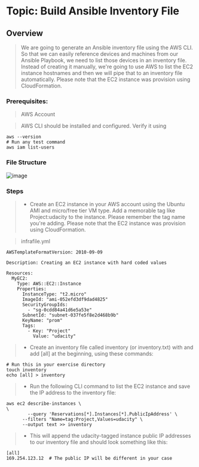 # Topic: Build Ansible Inventory File

## Overview
> We are going to generate an Ansible inventory file using the AWS CLI. So that we can easily reference devices and machines from our Ansible Playbook, we need to list those devices in an inventory file. Instead of creating it manually, we're going to use AWS to list the EC2 instance hostnames and then we will pipe that to an inventory file automatically. Please note that the EC2 instance was provision using CloudFormation.

### Prerequisites:

> AWS Account

> AWS CLI should be installed and configured. Verify it using

```
aws --version
# Run any test command
aws iam list-users
```

### File Structure

![image](https://user-images.githubusercontent.com/40290711/178330958-11113075-99ef-4174-8b34-9f9331111c7a.png)

### Steps

> - Create an EC2 instance in your AWS account using the Ubuntu AMI and micro/free tier VM type. Add a memorable tag like Project:udacity to the instance. Please remember the tag name you're adding. Please note that the EC2 instance was provision using CloudFormation.

> infrafile.yml

```
AWSTemplateFormatVersion: 2010-09-09

Description: Creating an EC2 instance with hard coded values 

Resources:
  MyEC2:
    Type: AWS::EC2::Instance
    Properties: 
      InstanceType: "t2.micro"
      ImageId: "ami-052efd3df9dad4825"
      SecurityGroupIds: 
        - "sg-0cdd84a41d6e5a53e"
      SubnetId: "subnet-037fe5f8e2d468b9b"
      KeyName: "prom"
      Tags: 
        - Key: "Project"
          Value: "udacity"
```          

> - Create an inventory file called inventory (or inventory.txt) with and add [all] at the beginning, using these commands:

```
# Run this in your exercise directory
touch inventory
echo [all] > inventory
```

> - Run the following CLI command to list the EC2 instance and save the IP address to the inventory file:

```
aws ec2 describe-instances \
\
        --query 'Reservations[*].Instances[*].PublicIpAddress' \
      --filters "Name=tag:Project,Values=udacity" \
      --output text >> inventory
```      
> - This will append the udacity-tagged instance public IP addresses to our inventory file and should look something like this:

```
[all]
169.254.123.12  # The public IP will be different in your case
```
